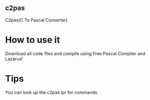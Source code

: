 ## c2pas
C2pas(C To Pascal Converter)
# How to use it
Download all code files and compile using Free Pascal Compiler and Lazarus!
# Tips
You can look up the c2pas.lpr for commands.
